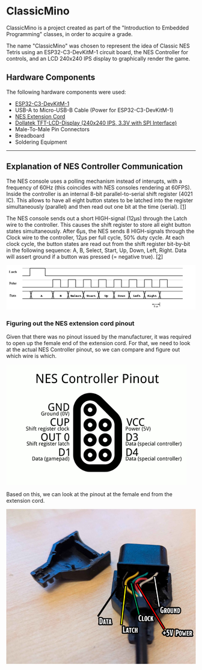 # ClassicMino

ClassicMino is a project created as part of the "Introduction to Embedded Programming" classes, in order to acquire a grade.

The name "ClassicMino" was chosen to represent the idea of Classic NES Tetris using an ESP32-C3-DevKitM-1 circuit board, the NES Controller for controls, and an LCD 240x240 IPS display to graphically render the game.

## Hardware Components

The following hardware components were used:

* [ESP32-C3-DevKitM-1](https://amzn.eu/d/9a1SwUs)
* USB-A to Micro-USB-B Cable (Power for ESP32-C3-DevKitM-1)
* [NES Extension Cord](https://www.micomputer.es/en/nes/450-super-nintendo-extension-cable.html)
* [Dollatek TFT-LCD-Display (240x240 IPS, 3.3V with SPI Interface)](https://www.amazon.de/gp/product/B07QJY5H9G/)
* Male-To-Male Pin Connectors
* Breadboard
* Soldering Equipment

---

## Explanation of NES Controller Communication

The NES console uses a polling mechanism instead of interupts, with a frequency of 60Hz (this coincides with NES consoles rendering at 60FPS). Inside the controller is an internal 8-bit parallel-to-serial shift register (4021 IC). This allows to have all eight button states to be latched into the register simultaneously (parallel) and then read out one bit at the time (serial). [[1]](https://www.nesdev.org/wiki/Standard_controller#Hardware)

The NES console sends out a short HIGH-signal (12µs) through the Latch wire to the controller. This causes the shift register to store all eight button states simultaneously. After 6µs, the NES sends 8 HIGH-signals through the Clock wire to the controller, 12µs per full cycle, 50% duty cycle. At each clock cycle, the button states are read out from the shift register bit-by-bit in the following sequence: A, B, Select, Start, Up, Down, Left, Right. Data will assert ground if a button was pressed (= negative true). [[2]](https://tresi.github.io/nes/)

[![NES Controller Pinout](documentation/images/nes-data.gif)](https://tresi.github.io/nes/nes-data.gif)


### Figuring out the NES extension cord pinout

Given that there was no pinout issued by the manufacturer, it was required to open up the female end of the extension cord. For that, we need to look at the actual NES Controller pinout, so we can compare and figure out which wire is which.

[![NES Controller Pinout](documentation/images/nes-controller-pinout.png)](http://psmay.com/wp-content/uploads/2011/10/nes-controller-pinout.png)

Based on this, we can look at the pinout at the female end from the extension cord.

![NES Extension Cord Pinout](documentation/images/open_extension_cord_female_end.png)


